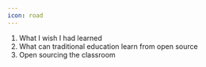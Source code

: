 ```yaml
---
icon: road
---
```


1. What I wish I had learned
2. What can traditional education learn from open source
3. Open sourcing the classroom
